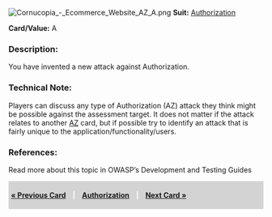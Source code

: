 ![Cornucopia_-_Ecommerce_Website_AZ_A.png](Cornucopia_-_Ecommerce_Website_AZ_A.png
"Cornucopia_-_Ecommerce_Website_AZ_A.png") **Suit:**
[Authorization](Cornucopia_-_Ecommerce_Website_-_AZ "wikilink")

**Card/Value:** A

### Description:

You have invented a new attack against Authorization.

### Technical Note:

Players can discuss any type of Authorization (AZ) attack they think
might be possible against the assessment target. It does not matter if
the attack relates to another
[AZ](Cornucopia_-_Ecommerce_Website_-_AZ "wikilink") card, but if
possible try to identify an attack that is fairly unique to the
application/functionality/users.

### References:

Read more about this topic in OWASP’s Development and Testing Guides

<div style="padding:5px;background:LightGray;color:White;font-weight:bold;">

[« Previous Card](Cornucopia_-_Ecommerce_Website_-_AZ_K "wikilink")
<span style="padding-left:10px;padding-right:10px;"> |</span>
[Authorization](Cornucopia_-_Ecommerce_Website_-_AZ "wikilink")
<span style="padding-left:10px;padding-right:10px;"> |</span> [Next Card
»](Cornucopia_-_Ecommerce_Website_-_CR_2 "wikilink")

</div>